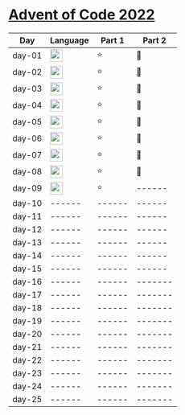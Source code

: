 # [Advent of Code 2022](https://adventofcode.com/2022)

| Day    | Language                                                                                   | Part 1 | Part 2  |
|--------|--------------------------------------------------------------------------------------------|--------|---------|
| day-01 | <img src="https://img.shields.io/badge/Python-3776AB?logo=python&logoColor=fff" height=25> | :star: | :star2: |
| day-02 | <img src="https://img.shields.io/badge/Python-3776AB?logo=python&logoColor=fff" height=25> | :star: | :star2: |
| day-03 | <img src="https://img.shields.io/badge/Python-3776AB?logo=python&logoColor=fff" height=25> | :star: | :star2: |
| day-04 | <img src="https://img.shields.io/badge/Python-3776AB?logo=python&logoColor=fff" height=25> | :star: | :star2: |
| day-05 | <img src="https://img.shields.io/badge/Python-3776AB?logo=python&logoColor=fff" height=25> | :star: | :star2: |
| day-06 | <img src="https://img.shields.io/badge/Python-3776AB?logo=python&logoColor=fff" height=25> | :star: | :star2: |
| day-07 | <img src="https://img.shields.io/badge/Python-3776AB?logo=python&logoColor=fff" height=25> | :star: | :star2: |
| day-08 | <img src="https://img.shields.io/badge/Python-3776AB?logo=python&logoColor=fff" height=25> | :star: | :star2: |
| day-09 | <img src="https://img.shields.io/badge/Python-3776AB?logo=python&logoColor=fff" height=25> | :star: | ------  |
| day-10 | ------                                                                                     | ------ | ------  |
| day-11 | ------                                                                                     | ------ | ------  |
| day-12 | ------                                                                                     | ------ | ------  |
| day-13 | ------                                                                                     | ------ | ------  |
| day-14 | ------                                                                                     | ------ | ------  |
| day-15 | ------                                                                                     | ------ | ------  |
| day-16 | ------                                                                                     | ------ | ------- |
| day-17 | ------                                                                                     | ------ | ------- |
| day-18 | ------                                                                                     | ------ | ------- |
| day-19 | ------                                                                                     | ------ | ------- |
| day-20 | ------                                                                                     | ------ | ------- |
| day-21 | ------                                                                                     | ------ | ------- |
| day-22 | ------                                                                                     | ------ | ------- |
| day-23 | ------                                                                                     | ------ | ------- |
| day-24 | ------                                                                                     | ------ | ------- |
| day-25 | ------                                                                                     | ------ | ------- |
